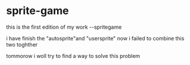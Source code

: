 # sprite-game
this is the first edition of my work --spritegame


i have finish the "autosprite"and "usersprite"
now i failed to combine this two toghther 

tommorow i woll try to find a way to solve this problem
